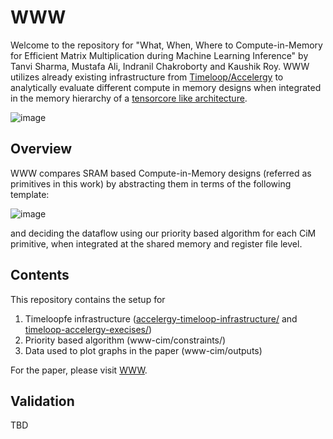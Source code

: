 # WWW 

Welcome to the repository for "What, When, Where to Compute-in-Memory for Efficient Matrix Multiplication during Machine Learning Inference" by Tanvi Sharma, Mustafa Ali, Indranil Chakroborty and Kaushik Roy. WWW utilizes already existing infrastructure from [Timeloop/Accelergy](https://github.com/mit-emze/cimloop) to analytically evaluate different compute in memory designs when integrated in the memory hierarchy of a [tensorcore like architecture](https://github.com/Accelergy-Project/timeloopfe/tree/main/arch_spec_examples/sparse_tensor_core_like).

![image](https://github.com/user-attachments/assets/476b8367-bca3-4bb6-a94c-3ef8b1e70aab)



## Overview
WWW compares SRAM based Compute-in-Memory designs (referred as primitives in this work) by abstracting them in terms of the following template:

![image](https://github.com/user-attachments/assets/116426db-d33f-438e-8033-bc8e15579cf0)

and deciding the dataflow using our priority based algorithm for each CiM primitive, when integrated at the shared memory and register file level.

## Contents
This repository contains the setup for 
1. Timeloopfe infrastructure ([accelergy-timeloop-infrastructure/](https://timeloop.csail.mit.edu/v4/installation) and [timeloop-accelergy-execises/](https://github.com/Accelergy-Project/timeloop-accelergy-exercises))
2. Priority based algorithm (www-cim/constraints/)
3. Data used to plot graphs in the paper (www-cim/outputs)

For the paper, please visit [WWW](https://arxiv.org/abs/2312.15896).

## Validation
TBD

